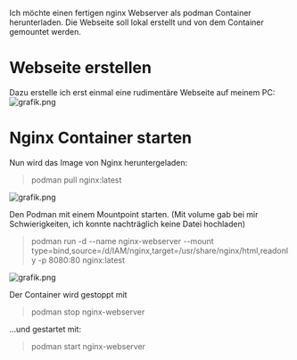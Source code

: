 Ich möchte einen fertigen nginx Webserver als podman Container herunterladen. Die Webseite soll lokal erstellt und von dem Container gemountet werden.

# Webseite erstellen
Dazu erstelle ich erst einmal eine rudimentäre Webseite auf meinem PC:
![grafik.png](https://files.peakd.com/file/peakd-hive/achimmertens/23tGVYZoxcoSAMn6gWsEsvj64pBEp85LZAPeKzbp2yUCSYya2w3vzf1Ls6mFrGnCqNFZL.png)

# Nginx Container starten
Nun wird das Image von Nginx heruntergeladen:
> podman pull nginx:latest
> 
![grafik.png](https://files.peakd.com/file/peakd-hive/achimmertens/23tkmusg6qMG6PLHxrj6eS5mAiKZ3uP6q4bycGNxEuQUB5ZCnMaDNhGvcX2GWwsGQ4TpW.png)

Den Podman mit einem Mountpoint starten. (Mit volume gab bei mir Schwierigkeiten, ich konnte nachträglich keine Datei hochladen)
> podman run -d --name nginx-webserver --mount type=bind,source=/d/IAM/nginx,target=/usr/share/nginx/html,readonly -p 8080:80 nginx:latest

![grafik.png](https://files.peakd.com/file/peakd-hive/achimmertens/243qTpRnaTucvesgrfxqq1pzqANytXjEqPzR3r2rHVSFFj93e1qCiMHoxa8JspwNgCfGp.png)

Der Container wird gestoppt mit
> podman stop nginx-webserver

...und gestartet mit:
> podman start nginx-webserver

